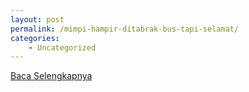```yaml
---
layout: post
permalink: /mimpi-hampir-ditabrak-bus-tapi-selamat/
categories:
    - Uncategorized
---
```


[Baca Selengkapnya](/09)